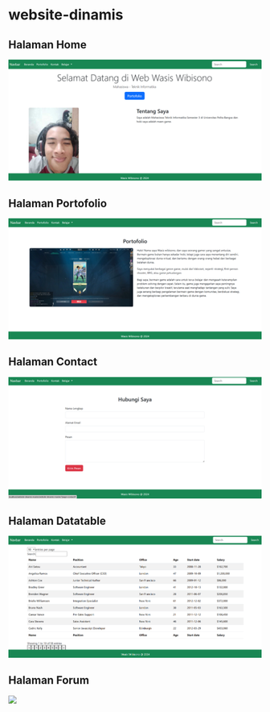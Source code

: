 # website-dinamis

## Halaman Home

![](assets/images/Home.png)

## Halaman Portofolio

![](assets/images/Portofolio.png)

## Halaman Contact

![](assets/images/Kontak.png)

## Halaman Datatable

![](assets/images/DataTables.png)

## Halaman Forum

![](assets/images/forum.jpg)

